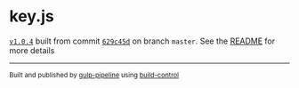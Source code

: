 # key.js

[`v1.0.4`](../../releases/tag/v1.0.4) built from commit [`629c45d`](../../commit/629c45dcc00d702675585dbc4478058fb8bcf310) on branch `master`. See the [README](../..) for more details

---
<sup>Built and published by [gulp-pipeline](https://github.com/alienfast/gulp-pipeline) using [build-control](https://github.com/alienfast/build-control)</sup>
